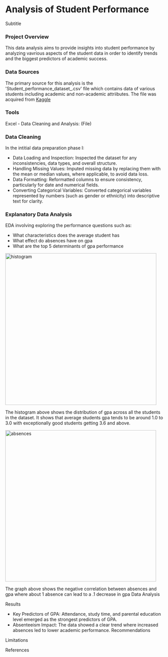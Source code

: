 # Analysis of Student Performance

Subtitle

### Project Overview
This data analysis aims to provide insights into student performance by analyzing vavrious aspects of the student data in order to identify trends and the biggest predictors of academic success.

### Data Sources
The primary source for this analysis is the 'Student_performance_dataset_.csv' file which contains data of various students including academic and non-academic attriibutes.
The file was acquired from [Kaggle](https://www.kaggle.com/datasets/rabieelkharoua/students-performance-dataset)

### Tools
Excel - Data Cleaning and Analysis: (File)

### Data Cleaning
In the intitial data preparation phase I:
- Data Loading and Inspection: Inspected the dataset for any inconsistencies, data types, and overall structure.
- Handling Missing Values: Imputed missing data by replacing them with the mean or median values, where applicable, to avoid data loss.
- Data Formatting: Reformatted columns to ensure consistency, particularly for date and numerical fields.
- Converting Categorical Variables: Converted categorical variables represented by numbers (such as gender or ethnicity) into descriptive text for clarity.

### Explanatory Data Analysis
EDA involving exploring the performance questions such as:
- What characteristics does the average student has
- What effect do absences have on gpa
- What are the top 5 determinants of gpa performance

<img width="476" alt="histogram" src="https://github.com/user-attachments/assets/aad3a0c4-e695-4242-ae5d-6047d0503143">

The histogram above shows the distribution of gpa across all the students in the dataset. It shows that average students gpa tends to be around 1.0 to 3.0 with exceptionally good students getting 3.6 and above.

<img width="475" alt="absences" src="https://github.com/user-attachments/assets/4844614a-e681-43fb-842a-4673925dfeb6">

The graph above shows the negative correlation between absences and gpa where about 1 absence can lead to a .1 decrease in gpa
Data Analysis 

Results
- Key Predictors of GPA: Attendance, study time, and parental education level emerged as the strongest predictors of GPA.
- Absenteeism Impact: The data showed a clear trend where increased absences led to lower academic performance.
Recommendations

Limitations 

References
